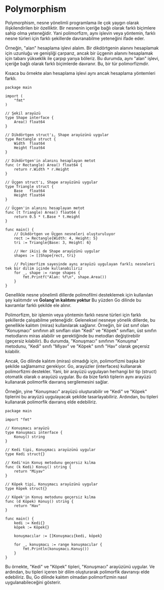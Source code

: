 # Polymorphism

Polymorphism, nesne yönelimli programlama ile çok yaygın olarak ilişkilendirilen bir özelliktir. Bir nesnenin içeriğe bağlı olarak farklı biçimlere sahip olma yeteneğidir. Yani polimorfizm, aynı işlevin veya yöntemin, farklı nesne türleri için farklı şekillerde davranabilme yeteneğini ifade eder.

Örneğin, "alan" hesaplama işlevi alalım. Bir dikdörtgenin alanını hesaplamak için uzunluğu ve genişliği çarparız, ancak bir üçgenin alanını hesaplamak için tabanı yükseklik ile çarpıp yarıya böleriz. Bu durumda, aynı "alan" işlevi, içeriğe bağlı olarak farklı biçimlerde davranır. Bu, bir tür polimorfizmdir.

Kısaca bu örnekte alan hesaplama işlevi aynı ancak hesaplama yöntemleri farklı.

```
package main

import (
	"fmt"
)

// Şekil arayüzü
type Shape interface {
	Area() float64
}

// Dikdörtgen struct'ı, Shape arayüzünü uygular
type Rectangle struct {
	Width  float64
	Height float64
}

// Dikdörtgen'in alanını hesaplayan metot
func (r Rectangle) Area() float64 {
	return r.Width * r.Height
}

// Üçgen struct'ı, Shape arayüzünü uygular
type Triangle struct {
	Base   float64
	Height float64
}

// Üçgen'in alanını hesaplayan metot
func (t Triangle) Area() float64 {
	return 0.5 * t.Base * t.Height
}

func main() {
	// Dikdörtgen ve Üçgen nesneleri oluşturuluyor
	rect := Rectangle{Width: 4, Height: 5}
	tri := Triangle{Base: 3, Height: 6}

	// Her ikisi de Shape arayüzünü uygular
	shapes := []Shape{rect, tri}

	// Polimorfizm sayesinde aynı arayüzü uygulayan farklı nesneleri tek bir dilim içinde kullanabiliriz
	for _, shape := range shapes {
		fmt.Printf("Alan: %f\n", shape.Area())
	}
}
```

Genellikle nesne yönelimli dillerde
polimofilmi desteklemek için kullanılan şey kalıtımdır ve **Golang'ın kalıtımı yoktur** Bu yüzden Go dilinde bu kavramlar farklı şekilde ele alınır.

Polimorfizm, bir işlemin veya yöntemin farklı nesne türleri için farklı şekillerde çalışabilme yeteneğidir. Geleneksel nesneye yönelik dillerde, bu genellikle kalıtım (miras) kullanılarak sağlanır. Örneğin, bir üst sınıf olan "Konuşmacı" sınıfının alt sınıfları olan "Kedi" ve "Köpek" sınıfları, üst sınıfın metodlarını miras alabilir ve gerektiğinde bu metodları değiştirebilir (geçersiz kılabilir). Bu durumda, "Konuşmacı" sınıfının "Konuşma" metodunu, "Kedi" sınıfı "Miyav" ve "Köpek" sınıfı "Hav" olarak geçersiz kılabilir.

Ancak, Go dilinde kalıtım (miras) olmadığı için, polimorfizmi başka bir şekilde sağlamamız gerekiyor. Go, arayüzler (interfaces) kullanarak polimorfizmi destekler. Yani, bir arayüzü uygulayan herhangi bir tip (struct) otomatik olarak o arayüzü uygular. Bu da bize farklı tiplerin aynı arayüzü kullanarak polimorfik davranış sergilemesini sağlar.

Örneğin, yine "Konuşmacı" arayüzü oluşturabilir ve "Kedi" ve "Köpek" tiplerini bu arayüzü uygulayacak şekilde tasarlayabiliriz. Ardından, bu tipleri kullanarak polimorfik davranış elde edebiliriz.

```
package main

import "fmt"

// Konuşmacı arayüzü
type Konuşmacı interface {
    Konuş() string
}

// Kedi tipi, Konuşmacı arayüzünü uygular
type Kedi struct{}

// Kedi'nin Konuş metodunu geçersiz kılma
func (k Kedi) Konuş() string {
    return "Miyav"
}

// Köpek tipi, Konuşmacı arayüzünü uygular
type Köpek struct{}

// Köpek'in Konuş metodunu geçersiz kılma
func (d Köpek) Konuş() string {
    return "Hav"
}

func main() {
    kedi := Kedi{}
    köpek := Köpek{}

    konuşmacılar := []Konuşmacı{kedi, köpek}

    for _, konuşmacı := range konuşmacılar {
        fmt.Println(konuşmacı.Konuş())
    }
}
```

Bu örnekte, "Kedi" ve "Köpek" tipleri, "Konuşmacı" arayüzünü uygular. Ve ardından, bu tipleri içeren bir dilim oluşturarak polimorfik davranışı elde edebiliriz. Bu, Go dilinde kalıtım olmadan polimorfizmin nasıl uygulanabileceğini gösterir.